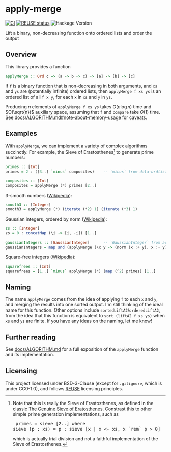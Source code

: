 <!--
SPDX-FileCopyrightText: Copyright Preetham Gujjula
SPDX-License-Identifier: BSD-3-Clause
-->

# apply-merge

[![CI](https://github.com/pgujjula/apply-merge/actions/workflows/ci.yml/badge.svg?branch=main)](https://github.com/pgujjula/apply-merge/actions/workflows/ci.yml)
[![REUSE status](https://api.reuse.software/badge/github.com/pgujjula/apply-merge)](https://api.reuse.software/info/github.com/pgujjula/apply-merge)
![Hackage Version](https://img.shields.io/hackage/v/apply-merge?style=flat&color=blue)

Lift a binary, non-decreasing function onto ordered lists and order the output

## Overview

This library provides a function

```haskell
applyMerge :: Ord c => (a -> b -> c) -> [a] -> [b] -> [c]
```

If `f` is a binary function that is non-decreasing in both arguments, and `xs`
and `ys` are (potentially infinite) ordered lists, then `applyMerge f xs ys` is
an ordered list of all `f x y`, for each `x` in `xs` and `y` in `ys`.

Producing $n$ elements of `applyMerge f xs ys` takes $O(n \log n)$ time and
$O(\sqrt{n})$ auxiliary space, assuming that `f` and `compare` take $O(1)$ time.
See
[docs/ALGORITHM.md#note-about-memory-usage](docs/ALGORITHM.md#note-about-memory-usage)
for caveats.

## Examples

With `applyMerge`, we can implement a variety of complex algorithms succinctly.
For example, the Sieve of Erastosthenes[^1] to generate prime numbers:

```haskell
primes :: [Int]
primes = 2 : ([3..] `minus` composites)    -- `minus` from data-ordlist

composites :: [Int]
composites = applyMerge (*) primes [2..]
```

3-smooth numbers ([Wikipedia](https://en.wikipedia.org/wiki/Smooth_number)):

```haskell
smooth3 :: [Integer]
smooth3 = applyMerge (*) (iterate (*2) 1) (iterate (*3) 1)
```

Gaussian integers, ordered by norm ([Wikipedia](https://en.wikipedia.org/wiki/Gaussian_integer)):

```haskell
zs :: [Integer]
zs = 0 : concatMap (\i -> [i, -i]) [1..]

gaussianIntegers :: [GaussianInteger]      -- `GaussianInteger` from arithmoi
gaussianIntegers = map snd (applyMerge (\x y -> (norm (x :+ y), x :+ y)) zs zs)
```

Square-free integers ([Wikipedia](https://en.wikipedia.org/wiki/Square-free_integer)):

```haskell
squarefrees :: [Int]
squarefrees = [1..] `minus` applyMerge (*) (map (^2) primes) [1..]
```

## Naming

The name `applyMerge` comes from the idea of applying `f` to each `x` and `y`,
and merging the results into one sorted output. I'm still thinking of the ideal
name for this function. Other options include `sortedLiftA2`/`orderedLiftA2`,
from the idea that this function is equivalent to `sort (liftA2 f xs ys)` when
`xs` and `ys` are finite. If you have any ideas on the naming, let me know!

## Further reading

See [docs/ALGORITHM.md](docs/ALGORITHM.md) for a full exposition of the
`applyMerge` function and its implementation.

## Licensing

This project licensed under BSD-3-Clause (except for `.gitignore`, which is
under CC0-1.0), and follows [REUSE](https://reuse.software) licensing
principles.

[^1]: Note that this is really the Sieve of Erastosthenes, as defined in the classic [The Genuine Sieve of Eratosthenes](https://www.cs.hmc.edu/~oneill/papers/Sieve-JFP.pdf). Constrast this to other simple prime generation implementations, such as <pre> primes = sieve [2..] where sieve (p : xs) = p : sieve [x | x <- xs, x \`rem\` p > 0]</pre> which is actually trial division and not a faithful implementation of the Sieve of Erastosthenes.
